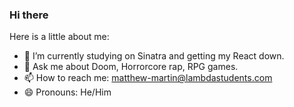 ### Hi there

<!--
**username/username** is a ✨ _special_ ✨ repository because its `README.md` (this file) appears on your GitHub profile.
-->

Here is a little about me:

- 🌱 I’m currently studying on Sinatra and getting my React down.
- 💬 Ask me about Doom, Horrorcore rap, RPG games.
- 📫 How to reach me: matthew-martin@lambdastudents.com
- 😄 Pronouns: He/Him 
